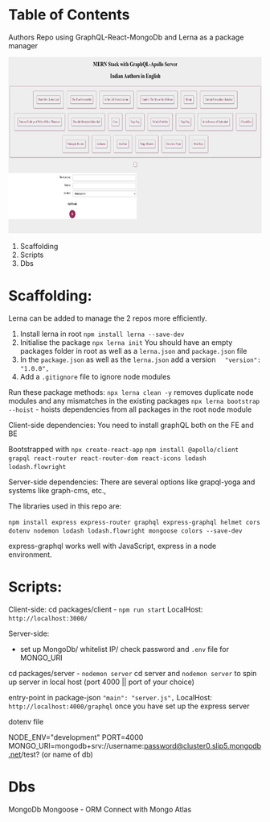 # Table of Contents

Authors Repo using GraphQL-React-MongoDb and Lerna as a package manager

<img src="packages/docs/assets/GraphQL-React-Mongo-App.png" alt="Authors Repo using GraphQL-React-MongoDb" height="350"/>

1. Scaffolding
2. Scripts
3. Dbs
# Scaffolding:

Lerna can be added to manage the 2 repos more efficiently.

1. Install lerna in root `npm install lerna --save-dev`
2. Initialise the package `npx lerna init`
You should have an empty packages folder in root as well as a `lerna.json` and `package.json` file
3. In the `package.json` as well as the `lerna.json` add a version `  "version": "1.0.0",`
4. Add a `.gitignore` file to ignore node modules

Run these package methods:
`npx lerna clean -y` removes duplicate node modules and any mismatches in the existing packages
`npx lerna bootstrap --hoist` - hoists dependencies from all packages in the root node module

Client-side dependencies:
You need to install graphQL both on the FE and BE

Bootstrapped with `npx create-react-app`
`npm install @apollo/client grapql react-router react-router-dom react-icons lodash lodash.flowright`

Server-side dependencies:
There are several options like grapql-yoga and systems like graph-cms, etc., 

The libraries used in this repo are:

`npm install express express-router graphql express-graphql helmet cors dotenv nodemon lodash lodash.flowright mongoose colors --save-dev`

express-graphql works well with JavaScript, express in a node environment.
# Scripts:

Client-side:
cd packages/client - `npm run start`
LocalHost: `http://localhost:3000/`

Server-side:
- set up MongoDb/ whitelist IP/ check password and `.env` file for MONGO_URI

cd packages/server - `nodemon server`
cd server and `nodemon server` to spin up server in local host (port 4000 || port of your choice)

entry-point in package-json
 `"main": "server.js",`
LocalHost: `http://localhost:4000/graphql` once you have set up the express server 

dotenv file

NODE_ENV="development"
PORT=4000
MONGO_URI=mongodb+srv://username:password@cluster0.slip5.mongodb.net/test? (or name of db)
# Dbs
MongoDb
Mongoose - ORM
Connect with Mongo Atlas

